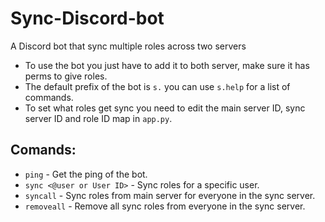 # Sync-Discord-bot
A Discord bot that sync multiple roles across two servers

- To use the bot you just have to add it to both server, make sure it has perms to give roles.
- The default prefix of the bot is `s.` you can use `s.help` for a list of commands.
- To set what roles get sync you need to edit the main server ID, sync server ID and role ID map in `app.py`.

## Comands:
- `ping` - Get the ping of the bot.
- `sync <@user or User ID>` - Sync roles for a specific user.
- `syncall` - Sync roles from main server for everyone in the sync server.
- `removeall` - Remove all sync roles from everyone in the sync server.
